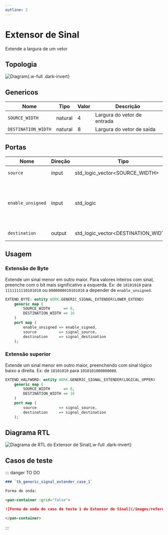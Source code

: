 ```yaml
---
outline: 2
---
```


# Extensor de Sinal

<VPButton theme="alt" text="Abrir arquivo fonte ⧉" href="https://github.com/insper-riscv/core/blob/main/src/GENERIC_SIGNAL_EXTENDER.vhd" style="margin: 1rem 0;" />

Extende a largura de um vetor

## Topologia

<pan-container>

![Diagram](/images/reference/entities/GENERIC_SIGNAL_EXTENDER.svg){.w-full .dark-invert}

</pan-container>

## Genericos

| Nome                | Tipo    | Valor | Descrição                   |
| ------------------- | ------- | ----- | --------------------------- |
| `SOURCE_WIDTH`      | natural | 4     | Largura do vetor de entrada |
| `DESTINATION_WIDTH` | natural | 8     | Largura do vetor de saída   |

## Portas

| Nome              | Direção | Tipo                                | Descrição                                                   |
| ----------------- | ------- | ----------------------------------- | ----------------------------------------------------------- |
| `source`          | input   | std_logic_vector<SOURCE_WIDTH>      | Vetor de entrada                                            |
| `enable_unsigned` | input   | std_logic                           | Habilita extensão lógica ao invés de aritmética (sem sinal) |
| `destination`     | output  | std_logic_vector<DESTINATION_WIDTH> | Vetor de saída                                              |

## Usagem

### Extensão de Byte

Extende um sinal menor em outro maior. Para valores inteiros com sinal, preenche
com o bit mais significativo a esquerda. Ex: de `10101010` para
`1111111110101010` ou `0000000010101010` a depender de `enable_unsigned`.

```vhdl
EXTEND_BYTE: entity WORK.GENERIC_SIGNAL_EXTENDER(LOWER_EXTEND)
    generic map (
        SOURCE_WIDTH      => 8,
        DESTINATION_WIDTH => 16
    )
    port map (
        enable_unsigned => enable_signed,
        source          => signal_source,
        destination     => signal_destination
    );
```

### Extensão superior

Extende um sinal menor em outro maior, preenchendo com sinal lógico baixo a
direita. Ex: de `10101010` para `1010101000000000`.

```vhdl
EXTEND_HALFWORD: entity WORK.GENERIC_SIGNAL_EXTENDER(LOGICAL_UPPER)
    generic map (
        SOURCE_WIDTH      => 8,
        DESTINATION_WIDTH => 16
    )
    port map (
        source          => signal_source,
        destination     => signal_destination
    );
```

## Diagrama RTL

<pan-container>

![Diagrama de RTL do Extensor de Sinal](/images/reference/entities/generic_signal_extender_netlist.svg){.w-full .dark-invert}

</pan-container>

## Casos de teste

<VPButton theme="alt" text="Abrir arquivo fonte ⧉" href="https://github.com/insper-riscv/core/blob/main/test/test_GENERIC_SIGNAL_EXTENDER.py" />

::: danger TO DO

```md
### `tb_generic_signal_extender_case_1`

Forma de onda:

<pan-container :grid="false">

![Forma de onda do caso de teste 1 do Extensor de Sinal](/images/reference/entities/tb_generic_signal_extender_case_1.svg){.w-full.dark-invert}

</pan-container>
```

:::
